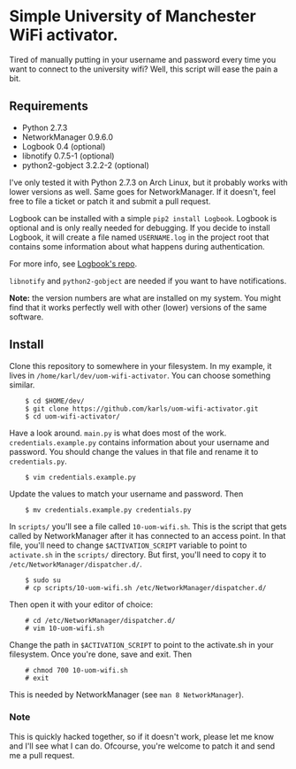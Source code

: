 # Simple University of Manchester WiFi activator.

Tired of manually putting in your username and password every time you want to
connect to the university wifi? Well, this script will ease the pain a bit.

## Requirements

* Python 2.7.3
* NetworkManager 0.9.6.0
* Logbook 0.4 (optional)
* libnotify 0.7.5-1 (optional)
* python2-gobject 3.2.2-2 (optional)

I've only tested it with Python 2.7.3 on Arch Linux, but it probably works with
lower versions as well. Same goes for NetworkManager.
If it doesn't, feel free to file a ticket or patch it and submit a pull request.

Logbook can be installed with a simple `pip2 install Logbook`. Logbook is optional
and is only really needed for debugging. If you decide to install Logbook, it will
create a file named `USERNAME.log` in the project root that contains some
information about what happens during authentication.

For more info, see [Logbook's repo](https://github.com/mitsuhiko/logbook).

`libnotify` and `python2-gobject` are needed if you want to have notifications.

**Note:** the version numbers are what are installed on my system. You might find
that it works perfectly well with other (lower) versions of the same software.

## Install

Clone this repository to somewhere in your filesystem. In my example, it lives in
`/home/karl/dev/uom-wifi-activator`. You can choose something similar.

```
	$ cd $HOME/dev/
	$ git clone https://github.com/karls/uom-wifi-activator.git
	$ cd uom-wifi-activator/
```

Have a look around. `main.py` is what does most of the work.
`credentials.example.py` contains information about your username and password.
You should change the values in that file and rename it to `credentials.py`.

```
	$ vim credentials.example.py
```

Update the values to match your username and password. Then

```
	$ mv credentials.example.py credentials.py
```

In `scripts/` you'll see a file called `10-uom-wifi.sh`. This is the script that
gets called by NetworkManager after it has connected to an access point. In that
file, you'll need to change `$ACTIVATION_SCRIPT` variable to point to `activate.sh`
in the `scripts/` directory. But first, you'll need to copy it to
`/etc/NetworkManager/dispatcher.d/`.

```
	$ sudo su
	# cp scripts/10-uom-wifi.sh /etc/NetworkManager/dispatcher.d/
```

Then open it with your editor of choice:

```
	# cd /etc/NetworkManager/dispatcher.d/
	# vim 10-uom-wifi.sh
```

Change the path in `$ACTIVATION_SCRIPT` to point to the activate.sh in your filesystem.
Once you're done, save and exit. Then

```
	# chmod 700 10-uom-wifi.sh
	# exit
```

This is needed by NetworkManager (see `man 8 NetworkManager`).

### Note

This is quickly hacked together, so if it doesn't work, please let me know and
I'll see what I can do. Ofcourse, you're welcome to patch it and send me a pull
request.
